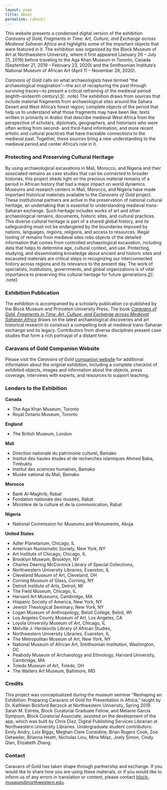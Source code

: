 ```yaml
---
layout: page
title: About
permalink: /about/
---
```

This website presents a condensed digital version of the exhibition _Caravans of Gold, Fragments in Time: Art, Culture, and Exchange across Medieval Saharan Africa_ and highlights some of the important objects that were featured in it. The exhibition was organized by the Block Museum of Art at Northwestern University, where it first appeared (January 26 – July 21, 2019) before traveling to the Aga Khan Museum in Toronto, Canada (September 21, 2019 – February 23, 2020) and the Smithsonian Institute’s National Museum of African Art (April 11 – November 29, 2020).

_Caravans of Gold_ calls on what archaeologists have termed “the archaeological imagination”—the act of recapturing the past through surviving traces—to present a critical reframing of the medieval period (eighth–sixteenth century).[1](/notes/){: .note} The exhibition draws from sources that include material fragments from archaeological sites around the Sahara Desert and West Africa’s forest region; complete objects of the period that help us to understand what those fragments may have been like; texts written in primarily in Arabic that describe medieval West Africa from the perspective of scholars, diplomats, geographers, and historians who were often writing from second- and third-hand information; and more recent artistic and cultural practices that have traceable connections to the medieval past. Together, these sources bring a new understanding to the medieval period and center Africa’s role in it.

### Protecting and Preserving Cultural Heritage

By using archaeological excavations in Mali, Morocco, and Nigeria and their associated remains as case studies that can be connected to broader histories, this project sheds light on the precious material remains of a period in African history that had a major impact on world dynamics. Museums and research centers in Mali, Morocco, and Nigeria have made important historical materials available to the _Caravans of Gold_ project. These institutional partners are active in the preservation of national cultural heritage, an undertaking that is essential to understanding medieval trans-Saharan exchange. Such heritage includes works of art and other archaeological remains, documents, historic sites, and cultural practices. This diverse cultural heritage is part of a shared global history, and its safeguarding must not be endangered by the boundaries imposed by nations, languages, regions, religions, and access to resources. Illegal looting of remains from medieval sites robs objects of the detailed information that comes from controlled archaeological excavation, including data that helps to determine age, cultural context, and use. Protecting, studying, and disseminating knowledge about ancient and historic sites and excavated materials are critical steps in recognizing our interconnected history across regions and its relevance to the present day. The work of specialists, institutions, governments, and global organizations is of vital importance to preserving this cultural heritage for future generations.[2](/notes/){: .note}

### Exhibition Publication

The exhibition is accompanied by a scholarly publication co-published by the Block Museum and Princeton University Press. The book _[Caravans of Gold, Fragments in Time: Art, Culture, and Exchange across Medieval Saharan Africa](https://www.blockmuseum.northwestern.edu/publications/caravans-of-gold,-fragments-in-time.html)_ draws on the latest archaeological discoveries and art historical research to construct a compelling look at medieval trans-Saharan exchange and its legacy. Contributors from diverse disciplines present case studies that form a rich portrayal of a distant time.

### Caravans of Gold Companion Website

Please visit the _Caravans of Gold_ [companion website](https://caravansofgold.org/) for additional information about the original exhibition, including a complete checklist of exhibited objects, images and information about the objects, press coverage, interviews with experts, and resources to support teaching.


### Lenders to the Exhibition  

__Canada__
- The Aga Khan Museum, Toronto  
- Royal Ontario Museum, Toronto

__England__
- The British Museum, London

__Mali__  
- Direction nationale du patrimoine culturel, Bamako  
- Institut des hautes études et de recherches islamiques Ahmed Baba, Timbuktu  
- Institut des sciences humaines, Bamako  
- Musée national du Mali, Bamako

__Morocco__
- Bank Al-Maghrib, Rabat  
- Fondation nationale des musées, Rabat  
- Ministère de la culture et de la communication, Rabat

__Nigeria__
- National Commission for Museums and Monuments, Abuja

__United States__
- Adler Planetarium, Chicago, IL  
- American Numismatic Society, New York, NY  
- Art Institute of Chicago, Chicago, IL  
- Brooklyn Museum, Brooklyn, NY  
- Charles Deering McCormick Library of Special Collections,
- Northwestern University Libraries, Evanston, IL  
- Cleveland Museum of Art, Cleveland, OH  
- Corning Museum of Glass, Corning, NY  
- Detroit Institute of Arts, Detroit, MI  
- The Field Museum, Chicago, IL  
- Harvard Art Museums, Cambridge, MA  
- Hispanic Society of America, New York, NY  
- Jewish Theological Seminary, New York, NY  
- Logan Museum of Anthropology, Beloit College, Beloit, WI  
- Los Angeles County Museum of Art, Los Angeles, CA  
- Loyola University Museum of Art, Chicago, IL  
- Melville J. Herskovits Library of African Studies,
- Northwestern University Libraries, Evanston, IL  
- The Metropolitan Museum of Art, New York, NY  
- National Museum of African Art, Smithsonian Institution, Washington, DC  
- Peabody Museum of Archaeology and Ethnology, Harvard University, Cambridge, MA  
- Toledo Museum of Art, Toledo, OH  
- The Walters Art Museum, Baltimore, MD

### Credits

This project was conceptualized during the museum seminar “Reshaping an Exhibition: Preparing Caravans of Gold for Presentation in Africa,” taught by Dr. Kathleen Bickford Berzock at Northwestern University, Spring 2019. Sarah M. Estrela, Block Curatorial Graduate Fellow, and Melanie Garcia Sympson, Block Curatorial Associate, assisted on the development of the app, which was built by Chris Diaz, Digital Publishing Services Librarian at Northwestern University Libraries. Undergraduate student contributors: Emily Andry, Lois Biggs, Meghan Clare Considine, Brian Rogers Cook, Zoe Detweiler, Brianna Heath, Nicholas Liou, Mina Milaz, Joely Simon, Cindy Qian, Elizabeth Zhang.

### Contact

Caravans of Gold has taken shape through partnership and exchange. If you would like to share how you are using these materials, or if you would like to inform us of any errors in translation or content, please contact [block-museum@northwestern.edu](mailto:block-museum@northwestern.edu).

[^1]: Jennifer Wallace, _Digging the Dirt: The Archaeological Imagination_ (London: Duckworth and Co., 2004); Michael Shanks, _The Archaeological Imagination_ (Walnut Creek, CA: Left Coast Press, 2012).

[^2]: For more on cultural heritage preservation and protection efforts in Mali, Morocco, and Nigeria, see Mamadi Dembélé, Ahmed Ettahiri, Youssef Khiara, and Yousuf Abdallah Usman, “Fragments at Risk: The Protection of Cultural Heritage in Mali, Morocco, and Nigeria,” in _Caravans of Gold, Fragments in Time: Art, Culture, and Exchange Across Medieval Saharan Africa_, ed. Kathleen Bickford Berzock (Princeton: Princeton University Press, 2019), 75–87.
